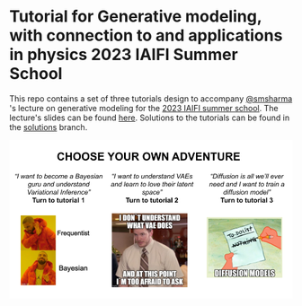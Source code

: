 # Tutorial for Generative modeling, with connection to and applications in physics 2023 IAIFI Summer School

This repo contains a set of three tutorials design to accompany [@smsharma](https://github.com/smsharma) 's lecture on generative modeling for the [2023 IAIFI summer school](https://iaifi.org/phd-summer-school.html). The lecture's slides can be found [here](https://smsharma.io/iaifi-summer-school-2023/). Solutions to the tutorials can be found in the [solutions](https://github.com/florpi/summer_school_generative/blob/solutions/README.md) branch.

![alt text](./images/TutorialGenerativeModels.png)
